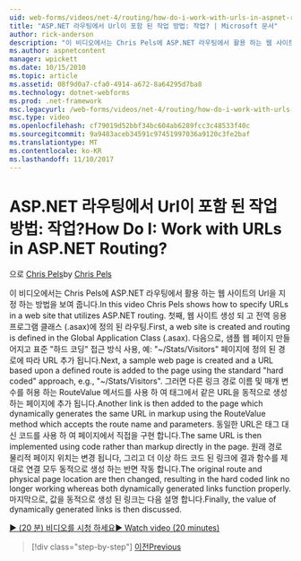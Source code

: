 ```yaml
---
uid: web-forms/videos/net-4/routing/how-do-i-work-with-urls-in-aspnet-routing
title: "ASP.NET 라우팅에서 Url이 포함 된 작업 방법: 작업? | Microsoft 문서"
author: rick-anderson
description: "이 비디오에서는 Chris Pels에 ASP.NET 라우팅에서 활용 하는 웹 사이트의 Url을 지정 하는 방법을 보여 줍니다. 첫째, 웹 사이트를 만들 및는 Gl.에 정의 된 라우팅을..."
ms.author: aspnetcontent
manager: wpickett
ms.date: 10/15/2010
ms.topic: article
ms.assetid: 08f9d0a7-cfa0-4914-a672-8a64295d7ba8
ms.technology: dotnet-webforms
ms.prod: .net-framework
msc.legacyurl: /web-forms/videos/net-4/routing/how-do-i-work-with-urls-in-aspnet-routing
msc.type: video
ms.openlocfilehash: cf79019d52bbf34bc604ab6289fcc3c48533f40c
ms.sourcegitcommit: 9a9483aceb34591c97451997036a9120c3fe2baf
ms.translationtype: MT
ms.contentlocale: ko-KR
ms.lasthandoff: 11/10/2017
---
```

<a name="how-do-i-work-with-urls-in-aspnet-routing"></a><span data-ttu-id="76565-105">ASP.NET 라우팅에서 Url이 포함 된 작업 방법: 작업?</span><span class="sxs-lookup"><span data-stu-id="76565-105">How Do I: Work with URLs in ASP.NET Routing?</span></span>
====================
<span data-ttu-id="76565-106">으로 [Chris Pels](https://twitter.com/chrispels)</span><span class="sxs-lookup"><span data-stu-id="76565-106">by [Chris Pels](https://twitter.com/chrispels)</span></span>

<span data-ttu-id="76565-107">이 비디오에서는 Chris Pels에 ASP.NET 라우팅에서 활용 하는 웹 사이트의 Url을 지정 하는 방법을 보여 줍니다.</span><span class="sxs-lookup"><span data-stu-id="76565-107">In this video Chris Pels shows how to specify URLs in a web site that utilizes ASP.NET routing.</span></span> <span data-ttu-id="76565-108">첫째, 웹 사이트 생성 되 고 전역 응용 프로그램 클래스 (.asax)에 정의 된 라우팅.</span><span class="sxs-lookup"><span data-stu-id="76565-108">First, a web site is created and routing is defined in the Global Application Class (.asax).</span></span> <span data-ttu-id="76565-109">다음으로, 샘플 웹 페이지 만들어지고 표준 "하드 코딩" 접근 방식 사용, 예: "~/Stats/Visitors" 페이지에 정의 된 경로에 따라 URL 추가 됩니다.</span><span class="sxs-lookup"><span data-stu-id="76565-109">Next, a sample web page is created and a URL based upon a defined route is added to the page using the standard "hard coded" approach, e.g., "~/Stats/Visitors".</span></span> <span data-ttu-id="76565-110">그러면 다른 링크 경로 이름 및 매개 변수를 허용 하는 RouteValue 메서드를 사용 하 여 태그에서 같은 URL을 동적으로 생성 하는 페이지에 추가 됩니다.</span><span class="sxs-lookup"><span data-stu-id="76565-110">Another link is then added to the page which dynamically generates the same URL in markup using the RouteValue method which accepts the route name and parameters.</span></span> <span data-ttu-id="76565-111">동일한 URL은 태그 대신 코드를 사용 하 여 페이지에서 직접을 구현 합니다.</span><span class="sxs-lookup"><span data-stu-id="76565-111">The same URL is then implemented using code rather than markup directly in the page.</span></span> <span data-ttu-id="76565-112">원래 경로 물리적 페이지 위치는 변경 됩니다, 그리고 더 이상 하드 코드 된 링크에 결과 함수를 제대로 연결 모두 동적으로 생성 하는 반면 작동 합니다.</span><span class="sxs-lookup"><span data-stu-id="76565-112">The original route and physical page location are then changed, resulting in the hard coded link no longer working whereas both dynamically generated links function properly.</span></span> <span data-ttu-id="76565-113">마지막으로, 값을 동적으로 생성 된 링크는 다음 설명 합니다.</span><span class="sxs-lookup"><span data-stu-id="76565-113">Finally, the value of dynamically generated links is then discussed.</span></span>

[<span data-ttu-id="76565-114">&#9654; (20 분) 비디오를 시청 하세요</span><span class="sxs-lookup"><span data-stu-id="76565-114">&#9654; Watch video (20 minutes)</span></span>](https://channel9.msdn.com/Blogs/ASP-NET-Site-Videos/how-do-i-work-with-urls-in-aspnet-routing)

>[!div class="step-by-step"]
[<span data-ttu-id="76565-115">이전</span><span class="sxs-lookup"><span data-stu-id="76565-115">Previous</span></span>](how-do-i-use-routing-with-aspnet-web-forms.md)
